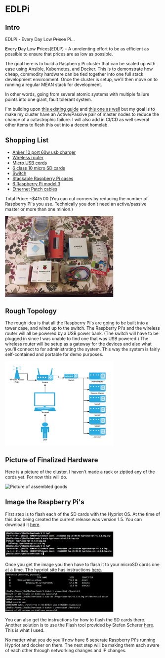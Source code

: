 # EDLPi

## Intro

EDLPi - Every Day Low ~~Prices~~ Pi...

**E**very **D**ay **L**ow **P**rices(EDLP) - A unrelenting effort to be as efficient as possible to ensure that prices are as low as possible. 

The goal here is to build a Raspberry Pi cluster that can be scaled up with ease using Ansible, Kubernetes, and Docker. This is to demonstrate how cheap, commodity hardware can be tied together into one full stack development environment. Once the cluster is setup, we'll then move on to running a regular MEAN stack for development.  

In other words, going from several atomic systems with multiple failure points into one giant, fault tolerant system.

I'm building upon <a href="https://github.com/Project31/ansible-kubernetes-openshift-pi3" target="_blank">this existing guide</a> and <a href="https://medium.com/@maumribeiro/a-fullstack-epic-part-i-a-rest-api-in-go-accessing-mongo-db-608b46e969cd" target="_blank"> this one as well</a> but my goal is to make my cluster have an Active/Passive pair of master nodes to reduce the chance of a catastrophic failure.  I will also add in CI/CD as well several other items to flesh this out into a decent homelab.  

## Shopping List
* <a href="https://www.amazon.com/gp/product/B00YRYS4T4/ref=oh_aui_detailpage_o00_s00?ie=UTF8&amp;psc=1" target="_blank">Anker 10 port 60w usb charger</a>
* <a href="https://www.amazon.com/gp/product/B00TQEX8BO/ref=oh_aui_detailpage_o01_s00?ie=UTF8&amp;psc=1" target="_blank">Wireless router</a>
* <a href="https://www.amazon.com/gp/product/B011U1LMKE/ref=oh_aui_detailpage_o02_s00?ie=UTF8&amp;psc=1" target="_blank">Micro USB cords</a>
* <a href="https://www.amazon.com/gp/product/B010Q57SEE/ref=oh_aui_detailpage_o02_s00?ie=UTF8&amp;psc=1" target="_blank">6 class 10 micro SD cards</a>
* <a href="https://www.amazon.com/gp/product/B00C5FK7OW/ref=oh_aui_detailpage_o02_s01?ie=UTF8&amp;psc=1" target="_blank">Switch</a>
* <a href="https://www.amazon.com/gp/product/B01D9130QC/ref=oh_aui_detailpage_o02_s01?ie=UTF8&amp;psc=1" target="_blank">Stackable Raspberry Pi cases</a>
* <a href="https://www.amazon.com/gp/product/B01CD5VC92/ref=oh_aui_detailpage_o02_s01?ie=UTF8&amp;psc=1" target="_blank">6 Raspberry Pi model 3</a>
* <a href="https://www.amazon.com/gp/product/B01CD5VC92/ref=oh_aui_detailpage_o02_s01?ie=UTF8&amp;psc=1" target="_blank">Ethernet Patch cables</a>

Total Price: ~$415.00  (You can cut corners by reducing the number of Raspberry Pi's you use.  Technically you don't need an active/passive master or more than one minion.)

<img src="images/rawgoods.png" alt="Picture of unassembled goods" width="350"/>

## Rough Topology
The rough idea is that all the Raspberry Pi's are going to be built into a tower case, and wired up to the switch.  The Raspberry Pi's and the wireless router will all be powered by a USB power bank.  (The switch will have to be plugged in since I was unable to find one that was USB powered.)  The wireless router will be setup as a gateway for the devices and also what you'll connect to for administrating the system.  This way the system is fairly self-contained and portable for demo purposes.

<img src="images/EDLPi_topology.png" alt="Overview of hardware layout" width="350"/>

## Picture of Finalized Hardware
Here is a picture of the cluster.  I haven't made a rack or ziptied any of the cords yet.  For now this will do.

<img src="images/physicalSetup.png" alt="Picture of assembled goods" width="350"/>

## Image the Raspberry Pi's
First step is to flash each of the SD cards with the Hypriot OS.  At the time of this doc being created the current release was version 1.5.  You can download it <a href="https://blog.hypriot.com/downloads/">here</a>.  

<img src="images/downloadHypriot.png" alt="Download of Hypriot OS" width="350" />

Once you get the image you then have to flash it to your microSD cards one at a time.  The hypriot site has instructions <a href="https://blog.hypriot.com/getting-started-with-docker-on-your-arm-device/">here</a>.  
<img src="images/osFlashSetup.png" alt="Flashing Hypriot OS onto microSD card" width="350" />

You can also get the instructions for how to flash the SD cards there.  Another solution is to use the Flash tool provided by Stefen Scherer <a href="https://github.com/hypriot/flash">here</a>.  This is what I used.

No matter what you do you'll now have 6 seperate Raspberry Pi's running Hypriot and docker on them.  The next step will be making them each aware of each other through networking changes and IP changes.

